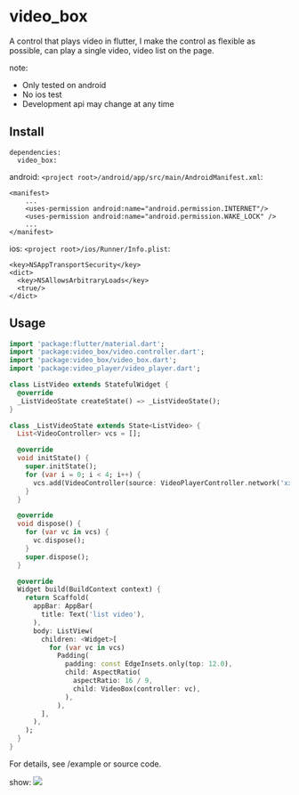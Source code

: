 # video_box

 A control that plays video in flutter, I make the control as flexible as possible, can play a single video, video list on the page.

note:
* Only tested on android
* No ios test
* Development api may change at any time

## Install
```
dependencies:
  video_box:
```

android: `<project root>/android/app/src/main/AndroidManifest.xml`:
```
<manifest>
    ...
    <uses-permission android:name="android.permission.INTERNET"/>
    <uses-permission android:name="android.permission.WAKE_LOCK" />
    ...
</manifest>
```

ios: `<project root>/ios/Runner/Info.plist`:
```
<key>NSAppTransportSecurity</key>
<dict>
  <key>NSAllowsArbitraryLoads</key>
  <true/>
</dict>
```

## Usage
```dart
import 'package:flutter/material.dart';
import 'package:video_box/video.controller.dart';
import 'package:video_box/video_box.dart';
import 'package:video_player/video_player.dart';

class ListVideo extends StatefulWidget {
  @override
  _ListVideoState createState() => _ListVideoState();
}

class _ListVideoState extends State<ListVideo> {
  List<VideoController> vcs = [];

  @override
  void initState() {
    super.initState();
    for (var i = 0; i < 4; i++) {
      vcs.add(VideoController(source: VideoPlayerController.network('xxx.mp4')));
    }
  }

  @override
  void dispose() {
    for (var vc in vcs) {
      vc.dispose();
    }
    super.dispose();
  }

  @override
  Widget build(BuildContext context) {
    return Scaffold(
      appBar: AppBar(
        title: Text('list video'),
      ),
      body: ListView(
        children: <Widget>[
          for (var vc in vcs)
            Padding(
              padding: const EdgeInsets.only(top: 12.0),
              child: AspectRatio(
                aspectRatio: 16 / 9,
                child: VideoBox(controller: vc),
              ),
            ),
        ],
      ),
    );
  }
}
```

For details, see /example or source code.

show:
![](https://i.loli.net/2019/07/07/5d22104b8690b94290.jpg)